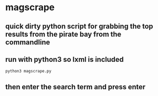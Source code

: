 # magscrape
## quick dirty python script for grabbing the top results from the pirate bay from the commandline
## run with python3 so lxml is included
`python3 magscrape.py`
## then enter the search term and press enter
